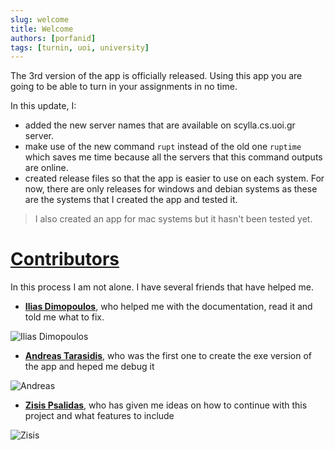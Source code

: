```yaml
---
slug: welcome
title: Welcome
authors: [porfanid]
tags: [turnin, uoi, university]
---
```


The 3rd version of the app is officially released. Using this app you are going to be able to turn in your assignments in no time.

In this update, I:

* added the new server names that are available on scylla.cs.uoi.gr server.
* make use of the new command `rupt` instead of the old one `ruptime` which saves me time because all the servers that this command outputs are online.
* created release files so that the app is easier to use on each system. For now, there are only releases for windows and debian systems as these are the systems that I created the app and tested it.

> I also created an app for mac systems but it hasn't been tested yet.

# [Contributors](#contributors)

In this process I am not alone. I have several friends that have helped me.

- **[Ilias Dimopoulos](https://github.com/IliasDimopoulos99)**, who helped me with the documentation, read it and told me what to fix.

![Ilias Dimopoulos](https://github.com/IliasDimopoulos99.png)

- **[Andreas Tarasidis](https://github.com/AndreasTar)**, who was the first one to create the exe version of the app and heped me debug it

![Andreas](https://github.com/AndreasTar.png)

- **[Zisis Psalidas](https://github.com/ZisElite)**, who has given me ideas on how to continue with this project and what features to include

![Zisis](https://github.com/ZisElite.png)